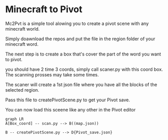 # Minecraft to Pivot

Mc2Pvt is a simple tool alowing you to create a pivot scene with any minecraft world.

Simply doawnload the repos and put the file in the region folder of your minecraft word.

The next step is to create a box that's cover the part of the word you want to pivot.

you should have 2 time 3 coords, simply call scaner.py with this coord box. The scanning prosses may take some times.

The scaner will create a 1st json file where you have all the blocks of the selected region.

Pass this file to createPivotScene.py to get your Pivot save.

You can now load this sceene like any other in the Pivot editor


```mermaid
graph LR
A[Box_coord] -- scan.py --> B((map.json))

B -- createPivotScene.py --> D{Pivot_save.json}

```
